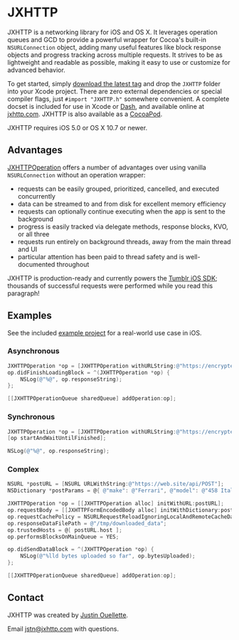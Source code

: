 # JXHTTP #

JXHTTP is a networking library for iOS and OS X. It leverages operation queues and GCD to provide a powerful wrapper for Cocoa's built-in `NSURLConnection` object, adding many useful features like block response objects and progress tracking across multiple requests. It strives to be as lightweight and readable as possible, making it easy to use or customize for advanced behavior.

To get started, simply [download the latest tag](https://github.com/jstn/JXHTTP/tags) and drop the `JXHTTP` folder into your Xcode project. There are zero external dependencies or special compiler flags, just `#import "JXHTTP.h"` somewhere convenient. A complete docset is included for use in Xcode or [Dash](http://kapeli.com/dash/), and available online at [jxhttp.com](http://jxhttp.com/docs/html/). JXHTTP is also available as a [CocoaPod](http://cocoapods.org/?q=name%3AJXHTTP).

JXHTTP requires iOS 5.0 or OS X 10.7 or newer.

## Advantages ##

[JXHTTPOperation](JXHTTP/JXHTTPOperation.h) offers a number of advantages over using vanilla `NSURLConnection` without an operation wrapper:

- requests can be easily grouped, prioritized, cancelled, and executed concurrently
- data can be streamed to and from disk for excellent memory efficiency
- requests can optionally continue executing when the app is sent to the background
- progress is easily tracked via delegate methods, response blocks, KVO, or all three
- requests run entirely on background threads, away from the main thread and UI
- particular attention has been paid to thread safety and is well-documented throughout

JXHTTP is production-ready and currently powers the [Tumblr iOS SDK](http://tumblr.com/mobile); thousands of successful requests were performed while you read this paragraph!

## Examples ##

See the included [example project](example/) for a real-world use case in iOS.

### Asynchronous ###

```objective-c
JXHTTPOperation *op = [JXHTTPOperation withURLString:@"https://encrypted.google.com/"];
op.didFinishLoadingBlock = ^(JXHTTPOperation *op) {
    NSLog(@"%@", op.responseString);
};

[[JXHTTPOperationQueue sharedQueue] addOperation:op];
```

### Synchronous ###

```objective-c
JXHTTPOperation *op = [JXHTTPOperation withURLString:@"https://encrypted.google.com/"];
[op startAndWaitUntilFinished];

NSLog(@"%@", op.responseString);
```

### Complex ###

```objective-c
NSURL *postURL = [NSURL URLWithString:@"https://web.site/api/POST"];
NSDictionary *postParams = @{ @"make": @"Ferrari", @"model": @"458 Italia" };

JXHTTPOperation *op = [[JXHTTPOperation alloc] initWithURL:postURL];
op.requestBody = [[JXHTTPFormEncodedBody alloc] initWithDictionary:postParams];
op.requestCachePolicy = NSURLRequestReloadIgnoringLocalAndRemoteCacheData;
op.responseDataFilePath = @"/tmp/downloaded_data";
op.trustedHosts = @[ postURL.host ];
op.performsBlocksOnMainQueue = YES;

op.didSendDataBlock = ^(JXHTTPOperation *op) {
    NSLog(@"%lld bytes uploaded so far", op.bytesUploaded);
};

[[JXHTTPOperationQueue sharedQueue] addOperation:op];
```

## Contact ##

JXHTTP was created by [Justin Ouellette](http://justinouellette.com/).

Email [jstn@jxhttp.com](mailto:jstn@jxhttp.com) with questions.